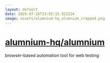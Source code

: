 ```yaml
---
layout: default
date: 2025-07-16T13:55:15.522124
image: assets/alumnium-hq_alumnium_cropped.png
---
```


# [alumnium-hq/alumnium](https://github.com/alumnium-hq/alumnium)

browser-based automation tool for web testing
